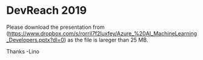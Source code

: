 # DevReach 2019

Please download the presentation from (https://www.dropbox.com/s/rorril7f2luxfey/Azure_%20AI_MachineLearning_Developers.pptx?dl=0)
as the file is lareger than 25 MB.

Thanks
-Lino

